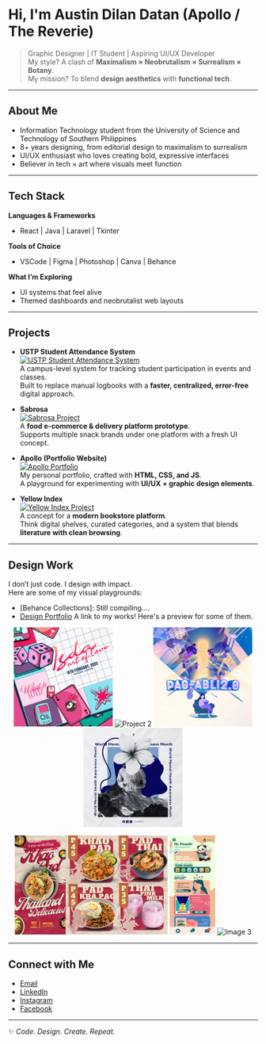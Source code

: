 # Hi, I'm Austin Dilan Datan (Apollo / The Reverie)

> Graphic Designer | IT Student | Aspiring UI/UX Developer  
> My style? A clash of **Maximalism × Neobrutalism × Surrealism × Botany**.  
> My mission? To blend **design aesthetics** with **functional tech**.

---

## About Me
- Information Technology student from the University of Science and Technology of Southern Philippines 
- 8+ years designing, from editorial design to maximalism to surrealism  
- UI/UX enthusiast who loves creating bold, expressive interfaces  
- Believer in tech × art where visuals meet function  

---

## Tech Stack
**Languages & Frameworks**  
- React | Java | Laravel | Tkinter  

**Tools of Choice**  
- VSCode | Figma | Photoshop | Canva | Behance 

**What I’m Exploring**  
- UI systems that feel alive  
- Themed dashboards and neobrutalist web layouts  

---

## Projects

- **USTP Student Attendance System**  
  [![USTP Student Attendance System](https://via.placeholder.com/600x300?text=USTP+Attendance+System+Preview)](https://github.com/)  
  A campus-level system for tracking student participation in events and classes.  
  Built to replace manual logbooks with a **faster, centralized, error-free** digital approach.  

- **Sabrosa**  
  [![Sabrosa Project](https://via.placeholder.com/600x300?text=Sabrosa+Food+E-Commerce+Prototype)](https://github.com/)  
  A **food e-commerce & delivery platform prototype**.  
  Supports multiple snack brands under one platform with a fresh UI concept.  

- **Apollo (Portfolio Website)**  
  [![Apollo Portfolio](https://via.placeholder.com/600x300?text=Apollo+Portfolio+Website)](https://github.com/)  
  My personal portfolio, crafted with **HTML, CSS, and JS**.  
  A playground for experimenting with **UI/UX + graphic design elements**.  

- **Yellow Index**  
  [![Yellow Index Project](https://via.placeholder.com/600x300?text=Yellow+Index+Bookstore+Concept)](https://github.com/)  
  A concept for a **modern bookstore platform**.  
  Think digital shelves, curated categories, and a system that blends **literature with clean browsing**.  

---

## Design Work
I don’t just code. I design with impact.  
Here are some of my visual playgrounds:

- [Behance Collections]: Still compiling....
- [Design Portfolio](https://drive.google.com/drive/folders/1rEgQEuASnoaig2T-FoAB-_GaDQ9VcFQC) A link to my works! Here's a preview for some of them.
  
<p align="center">
  <img src="assets/ISDA%20Art%20of%20Love.png" alt="ISDA Art of Love" width="200"/>
  <img src="assets/Midterms%20POSTER.png" alt="Project 2" width="200"/>
  <img src="assets/PAG%20ABLI.png" alt="Project 3" width="200"/>
  <img src="assets/INSPIRATIONAL%20ADVOCACY%20POSTERS%20.png" alt="Project 4" width="200"/>
</p>
<p align="center">
  <img src="assets/Flavors%20of%20Thailand.png" alt="Image 1" height="200"/>
  <img src="assets/Cognicare%202.png" alt="Image 2" height="200"/>
  <img src="assets/2.png" alt="Image 3" height="200"/>
</p>

---

## Connect with Me
- [Email](mailto:austindatan@gmail.com)  
- [LinkedIn](https://www.linkedin.com/in/austindatan/)  
- [Instagram](https://www.instagram.com/dilan_06p5/#)  
- [Facebook](https://www.facebook.com/austin.datan/)  

---

✨ *Code. Design. Create. Repeat.*  
